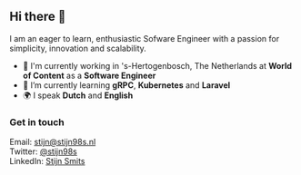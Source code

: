 ## Hi there 👋

I am an eager to learn, enthusiastic Sofware Engineer with a passion for simplicity, innovation and scalability.

- 🏢 I'm currently working in 's-Hertogenbosch, The Netherlands at **World of Content** as a **Software Engineer**
- 🌱 I’m currently learning **gRPC**, **Kubernetes** and **Laravel**
- 🌍 I speak **Dutch** and **English**

### Get in touch
Email: stijn@stijn98s.nl   
Twitter: [@stijn98s](https://twitter.com/stijn98s)   
LinkedIn: [Stijn Smits](https://www.linkedin.com/in/stijn98s)   
